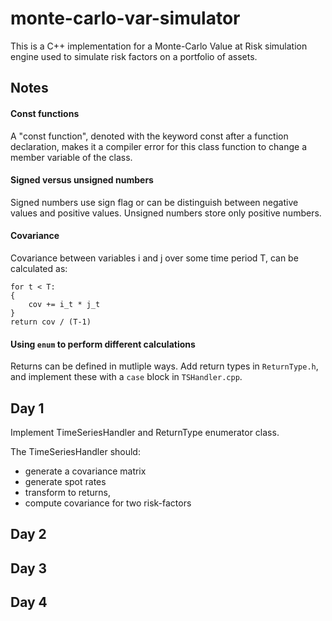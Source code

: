 # monte-carlo-var-simulator

This is a C++ implementation for a Monte-Carlo Value at Risk simulation engine used to simulate risk factors on a portfolio of assets.


## Notes

#### Const functions

A "const function", denoted with the keyword const after a function declaration, makes it a compiler error for this class function to change a member variable of the class. 

#### Signed versus unsigned numbers

Signed numbers use sign flag or can be distinguish between negative values and positive values. Unsigned numbers store only positive numbers.

#### Covariance 

Covariance between variables i and j over some time period T, can be calculated as:

```
for t < T: 
{
    cov += i_t * j_t
}
return cov / (T-1)
```

#### Using `enum` to perform different calculations 

Returns can be defined in mutliple ways. Add return types in `ReturnType.h`, and implement these with a `case` block in `TSHandler.cpp`.

## Day 1

Implement TimeSeriesHandler and ReturnType enumerator class.

The TimeSeriesHandler should:

- generate a covariance matrix 
- generate spot rates 
- transform to returns,
- compute covariance for two risk-factors

## Day 2 

## Day 3

## Day 4 